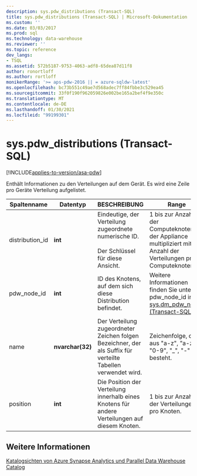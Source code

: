```yaml
---
description: sys.pdw_distributions (Transact-SQL)
title: sys.pdw_distributions (Transact-SQL) | Microsoft-Dokumentation
ms.custom: ''
ms.date: 03/03/2017
ms.prod: sql
ms.technology: data-warehouse
ms.reviewer: ''
ms.topic: reference
dev_langs:
- TSQL
ms.assetid: 572b5187-9753-4063-adf8-65dea87d11f8
author: ronortloff
ms.author: rortloff
monikerRange: '>= aps-pdw-2016 || = azure-sqldw-latest'
ms.openlocfilehash: bc73b551c49ae7d568adec7ff84fbbe3c529ea45
ms.sourcegitcommit: 33f0f190f962059826e002be165a2bef4f9e350c
ms.translationtype: MT
ms.contentlocale: de-DE
ms.lasthandoff: 01/30/2021
ms.locfileid: "99199301"
---
```

# <a name="syspdw_distributions-transact-sql"></a>sys.pdw_distributions (Transact-SQL)
[!INCLUDE[applies-to-version/asa-pdw](../../includes/applies-to-version/asa-pdw.md)]

  Enthält Informationen zu den Verteilungen auf dem Gerät. Es wird eine Zeile pro Geräte Verteilung aufgelistet.  
  
|Spaltenname|Datentyp|BESCHREIBUNG|Range|  
|-----------------|---------------|-----------------|-----------|  
|distribution_id|**int**|Eindeutige, der Verteilung zugeordnete numerische ID.<br /><br /> Der Schlüssel für diese Ansicht.|1 bis zur Anzahl der Computeknoten in der Appliance multipliziert mit der Anzahl der Verteilungen pro Computeknoten.|  
|pdw_node_id|**int**|ID des Knotens, auf dem sich diese Distribution befindet.|Weitere Informationen finden Sie unter pdw_node_id in [sys.dm_pdw_nodes &#40;Transact-SQL-&#41;](../../relational-databases/system-dynamic-management-views/sys-dm-pdw-nodes-transact-sql.md).|  
|name|**nvarchar(32)**|Der Verteilung zugeordneter Zeichen folgen Bezeichner, der als Suffix für verteilte Tabellen verwendet wird.|Zeichenfolge, die aus "a-z", "a-z", "0-9", "_", "-" besteht.|  
|position|**int**|Die Position der Verteilung innerhalb eines Knotens für andere Verteilungen auf diesem Knoten.|1 bis zur Anzahl der Verteilungen pro Knoten.|  
  
## <a name="see-also"></a>Weitere Informationen  
 [Katalogsichten von Azure Synapse Analytics und Parallel Data Warehouse Catalog](../../relational-databases/system-catalog-views/sql-data-warehouse-and-parallel-data-warehouse-catalog-views.md)  
  
  
